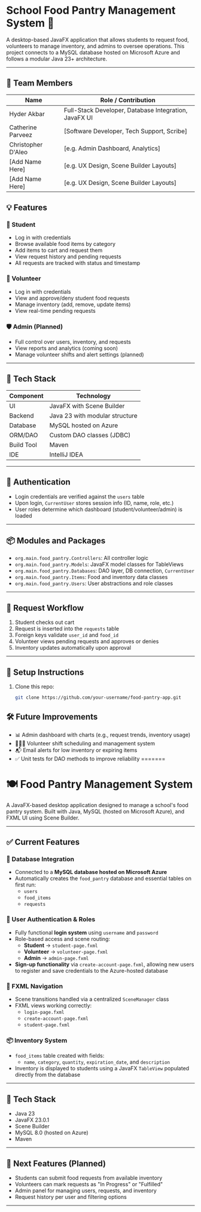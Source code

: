 

# School Food Pantry Management System 🥫

A desktop-based JavaFX application that allows students to request food, volunteers to manage inventory, and admins to oversee operations. This project connects to a MySQL database hosted on Microsoft Azure and follows a modular Java 23+ architecture.

---
## 👥 Team Members

| Name            | Role / Contribution                                     |
|-----------------|-------------------------------------------------------  |
| Hyder Akbar     | Full-Stack Developer, Database Integration, JavaFX UI   |
| Catherine Parveez | [Software Developer, Tech Support, Scribe]            |
| Christopher D'Aleo | [e.g. Admin Dashboard, Analytics]                    |
| [Add Name Here] | [e.g. UX Design, Scene Builder Layouts]                 |
| [Add Name Here] | [e.g. UX Design, Scene Builder Layouts]                 |


## 💡 Features

### 👤 Student
- Log in with credentials
- Browse available food items by category
- Add items to cart and request them
- View request history and pending requests
- All requests are tracked with status and timestamp

### 🙋 Volunteer
- Log in with credentials
- View and approve/deny student food requests
- Manage inventory (add, remove, update items)
- View real-time pending requests

### 🛡️ Admin (Planned)
- Full control over users, inventory, and requests
- View reports and analytics (coming soon)
- Manage volunteer shifts and alert settings (planned)

---

## 🧱 Tech Stack

| Component       | Technology                     |
|----------------|---------------------------------|
| UI             | JavaFX with Scene Builder       |
| Backend        | Java 23 with modular structure  |
| Database       | MySQL hosted on Azure           |
| ORM/DAO        | Custom DAO classes (JDBC)       |
| Build Tool     | Maven                           |
| IDE            | IntelliJ IDEA                   |

---

## 🔐 Authentication

- Login credentials are verified against the `users` table
- Upon login, `CurrentUser` stores session info (ID, name, role, etc.)
- User roles determine which dashboard (student/volunteer/admin) is loaded

---

## 📦 Modules and Packages

- `org.main.food_pantry.Controllers`: All controller logic
- `org.main.food_pantry.Models`: JavaFX model classes for TableViews
- `org.main.food_pantry.Databases`: DAO layer, DB connection, `CurrentUser`
- `org.main.food_pantry.Items`: Food and inventory data classes
- `org.main.food_pantry.Users`: User abstractions and role classes

---

## 🔄 Request Workflow

1. Student checks out cart
2. Request is inserted into the `requests` table
3. Foreign keys validate `user_id` and `food_id`
4. Volunteer views pending requests and approves or denies
5. Inventory updates automatically upon approval

---

## 🔧 Setup Instructions

1. Clone this repo:
   ```bash
   git clone https://github.com/your-username/food-pantry-app.git
   ```
   
## 🛠️ Future Improvements

- 📊 Admin dashboard with charts (e.g., request trends, inventory usage)
- 🧑‍🤝‍🧑 Volunteer shift scheduling and management system
- 📬 Email alerts for low inventory or expiring items
- ✅ Unit tests for DAO methods to improve reliability
=======
# 🍽️ Food Pantry Management System

A JavaFX-based desktop application designed to manage a school's food pantry system. Built with Java, MySQL (hosted on Microsoft Azure), and FXML UI using Scene Builder.

---

## ✅ Current Features

### 📡 Database Integration
- Connected to a **MySQL database hosted on Microsoft Azure**
- Automatically creates the `food_pantry` database and essential tables on first run:
  - `users`
  - `food_items`
  - `requests`

### 👤 User Authentication & Roles
- Fully functional **login system** using `username` and `password`
- Role-based access and scene routing:
  - **Student** → `student-page.fxml`
  - **Volunteer** → `volunteer-page.fxml`
  - **Admin** → `admin-page.fxml`
- **Sign-up functionality** via `create-account-page.fxml`, allowing new users to register and save credentials to the Azure-hosted database

### 🧩 FXML Navigation
- Scene transitions handled via a centralized `SceneManager` class
- FXML views working correctly:
  - `login-page.fxml`
  - `create-account-page.fxml`
  - `student-page.fxml`

### 📦 Inventory System
- `food_items` table created with fields:
  - `name`, `category`, `quantity`, `expiration_date`, and `description`
- Inventory is displayed to students using a JavaFX `TableView` populated directly from the database

---

## 🚀 Tech Stack
- Java 23
- JavaFX 23.0.1
- Scene Builder
- MySQL 8.0 (hosted on Azure)
- Maven

---

## 📌 Next Features (Planned)
- Students can submit food requests from available inventory
- Volunteers can mark requests as "In Progress" or "Fulfilled"
- Admin panel for managing users, requests, and inventory
- Request history per user and filtering options

---



